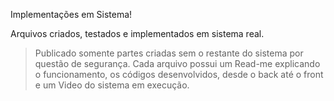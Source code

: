 Implementações em Sistema!

Arquivos criados, testados e implementados em sistema real. 
> Publicado somente partes criadas sem o restante do sistema por questão de segurança.
> Cada arquivo possui um Read-me explicando o funcionamento, os códigos desenvolvidos, desde o back até o front e um Video do sistema em execução.
